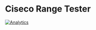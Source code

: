 Ciseco Range Tester
=================
[![Analytics](https://ga-beacon.appspot.com/UA-57939436-2/CisecoRangeTester/README?pixel)](https://github.com/igrigorik/ga-beacon)
